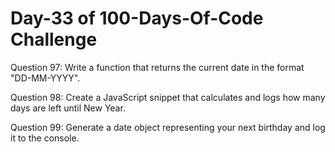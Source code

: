 # Day-33 of 100-Days-Of-Code Challenge

Question 97: Write a function that returns the current date in the format "DD-MM-YYYY".

Question 98: Create a JavaScript snippet that calculates and logs how many days are left until New Year.

Question 99: Generate a date object representing your next birthday and log it to the console.
